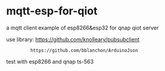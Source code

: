 
# mqtt-esp-for-qiot
a mqtt client example of esp8266&esp32 for qnap qiot server

use library:
             https://github.com/knolleary/pubsubclient

             https://github.com/bblanchon/ArduinoJson

test with esp8266 and qnap ts-563
